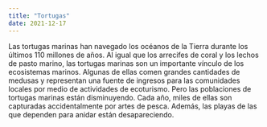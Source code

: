 ```yaml
---
title: "Tortugas"
date: 2021-12-17
---
```

Las tortugas marinas han navegado los océanos de la Tierra durante los últimos 110 millones de años. Al igual que los arrecifes de coral y los lechos de pasto marino, las tortugas marinas son un importante vínculo de los ecosistemas marinos. Algunas de ellas comen grandes cantidades de medusas y representan una fuente de ingresos para las comunidades locales por medio de actividades de ecoturismo. Pero las poblaciones de tortugas marinas están disminuyendo. Cada año, miles de ellas son capturadas accidentalmente por artes de pesca. Además, las playas de las que dependen para anidar están desapareciendo.
